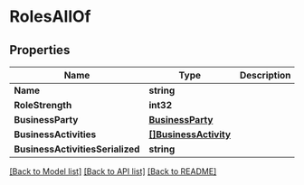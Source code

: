 # RolesAllOf

## Properties

Name | Type | Description | Notes
------------ | ------------- | ------------- | -------------
**Name** | **string** |  | [optional] 
**RoleStrength** | **int32** |  | 
**BusinessParty** | [**BusinessParty**](BusinessParty.md) |  | 
**BusinessActivities** | [**[]BusinessActivity**](BusinessActivity.md) |  | [optional] 
**BusinessActivitiesSerialized** | **string** |  | [optional] 

[[Back to Model list]](../README.md#documentation-for-models) [[Back to API list]](../README.md#documentation-for-api-endpoints) [[Back to README]](../README.md)


